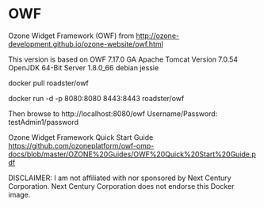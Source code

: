 # OWF
Ozone Widget Framework (OWF) from 
http://ozone-development.github.io/ozone-website/owf.html

This version is based on OWF 7.17.0 GA
Apache Tomcat Version 7.0.54
OpenJDK 64-Bit Server 1.8.0_66
debian jessie

docker pull roadster/owf

docker run -d -p 8080:8080 8443:8443 roadster/owf

Then browse to http://localhost:8080/owf
	Username/Password: testAdmin1/password

Ozone Widget Framework Quick Start Guide
https://github.com/ozoneplatform/owf-omp-docs/blob/master/OZONE%20Guides/OWF%20Quick%20Start%20Guide.pdf

DISCLAIMER:
I am not affiliated with nor sponsored by Next Century Corporation.
Next Century Corporation does not endorse this Docker image.